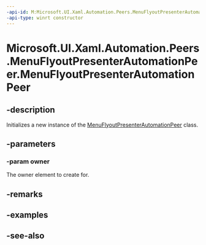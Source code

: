 ```yaml
---
-api-id: M:Microsoft.UI.Xaml.Automation.Peers.MenuFlyoutPresenterAutomationPeer.#ctor(Microsoft.UI.Xaml.Controls.MenuFlyoutPresenter)
-api-type: winrt constructor
---
```


<!-- Method syntax
public MenuFlyoutPresenterAutomationPeer(Windows.UI.Xaml.Controls.MenuFlyoutPresenter owner)
-->

# Microsoft.UI.Xaml.Automation.Peers.MenuFlyoutPresenterAutomationPeer.MenuFlyoutPresenterAutomationPeer

## -description
Initializes a new instance of the [MenuFlyoutPresenterAutomationPeer](menuflyoutpresenterautomationpeer.md) class.

## -parameters
### -param owner
The owner element to create for.

## -remarks

## -examples

## -see-also
